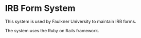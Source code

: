 # IRB Form System

This system is used by Faulkner University to maintain IRB forms.

The system uses the Ruby on Rails framework. 
